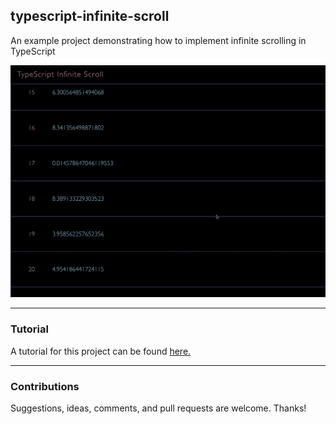 ## typescript-infinite-scroll
An example project demonstrating how to implement infinite scrolling in TypeScript

![](preview.gif)

___
### Tutorial
A tutorial for this project can be found [here.](https://kennethreilly.medium.com/infinite-scroll-with-typescript-6214537a4c87)

___
### Contributions
Suggestions, ideas, comments, and pull requests are welcome. Thanks!
